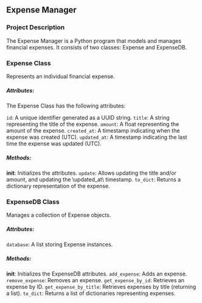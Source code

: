 ## Expense Manager
### Project Description

The Expense Manager is a Python program that models and manages financial expenses. It consists of two classes: Expense and ExpenseDB.

### Expense Class
Represents an individual financial expense.

##### Attributes:
The Expense Class has the following attributes:

`id`: A unique identifier generated as a UUID string.
`title`: A string representing the title of the expense.
`amount`: A float representing the amount of the expense.
`created_at`: A timestamp indicating when the expense was created (UTC).
`updated_at`: A timestamp indicating the last time the expense was updated (UTC).


##### Methods:

__init__: Initializes the attributes.
`update`: Allows updating the title and/or amount, and updating the \updated_at\ timestamp.
`to_dict`: Returns a dictionary representation of the expense.


### ExpenseDB Class
Manages a collection of Expense objects.

##### Attributes:
`database`: A list storing Expense instances.


##### Methods:

__init__: Initializes the ExpenseDB attributes.
`add_expense`: Adds an expense.
`remove_expense`: Removes an expense.
`get_expense_by_id`: Retrieves an expense by ID.
`get_expense_by_title`: Retrieves expenses by title (returning a list).
`to_dict`: Returns a list of dictionaries representing expenses.